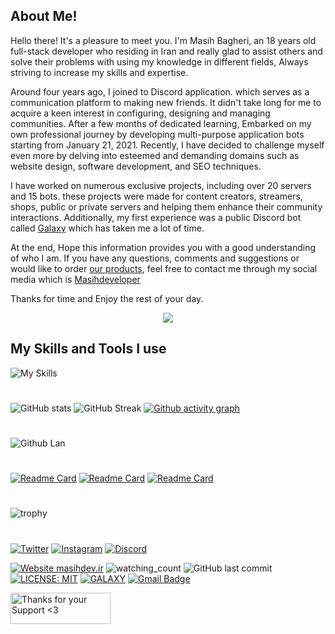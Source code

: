 ## About Me!
Hello there! It's a pleasure to meet you. I'm Masih Bagheri, an 18 years old full-stack developer who residing in Iran and really glad to assist others and solve their problems with using my knowledge in different fields, Always striving to increase my skills and expertise.

Around four years ago, I joined to Discord application. which serves as a communication platform to making new friends. It didn't take long for me to acquire a keen interest in configuring, designing and managing communities. After a few months of dedicated learning, Embarked on my own professional journey by developing multi-purpose application bots starting from January 21, 2021. Recently, I have decided to challenge myself even more by delving into esteemed and demanding domains such as website design, software development, and SEO techniques.

I have worked on numerous exclusive projects, including over 20 servers and 15 bots. these projects were made for content creators, streamers, shops, public or private servers and helping them enhance their community interactions. Additionally, my first experience was a public Discord bot called [Galaxy](https://discord.gg/AU7654nKDC) which has taken me a lot of time.

At the end, Hope this information provides you with a good understanding of who I am. If you have any questions, comments and suggestions or would like to order [our products](https://masihdev.ir/services), feel free to contact me through my social media which is [Masihdeveloper ](https://zil.ink/masihdeveloper)

Thanks for time and Enjoy the rest of your day.

<p align="center"> <img src="https://readme-typing-svg.demolab.com/?lines=Full-Stack%20Programmer%20;Discord%20Bot%20Developer;Experienced%20Graphic%20Designer;3%2B%20years%20of%20coding%20experience;Always%20learning%20new%20things&font=Fira%20Code&center=true&width=550&height=55&color=329ced&vCenter=true&pause=1000&size=30" /></a> </p>


## My Skills and Tools I use
![My Skills](https://skillicons.dev/icons?i=js,ts,html,css,nodejs,jquery,bootstrap,php,vscode,mongodb,postgres,cloudflare,discord,github,git)

#
![GitHub stats](https://github-readme-stats.vercel.app/api?username=Masihdeveloper&count_private=true&show_icons=true&title_color=57cdf1&text_color=ffffff&icon_color=57cdf1&border_color=0d1117&bg_color=0d1117)
![GitHub Streak](https://streak-stats.demolab.com/?user=Masihdeveloper&background=0d1117&border=0d1117&stroke=57cdf1&ring=57cdf1&fire=57cdf1&currStreakNum=57cdf1&sideNums=57cdf1&currStreakLabel=57cdf1&sideLabels=57cdf1&dates=ffffff)
[![Github activity graph](https://github-readme-activity-graph.vercel.app/graph?username=masihdeveloper&theme=react-dark)](https://github.com/masihdeveloper/masihdeveloper)
#
![Github Lan](https://github-readme-stats.vercel.app/api/top-langs?username=masihdeveloper&count_private=true&show_icons=true&title_color=57cdf1&text_color=ffffff&icon_color=57cdf1&border_color=0d1117&bg_color=0d1117)
#
[![Readme Card](https://github-readme-stats.vercel.app/api/pin/?username=Masihdeveloper&repo=Creating-Discord-Bot&theme=dark&hide_border=true&area=true)](https://github.com/Masihdeveloper/Creating-Discord-Bot)
[![Readme Card](https://github-readme-stats.vercel.app/api/pin/?username=masihdeveloper&repo=Advanced-Welcomer-Bot&theme=dark&hide_border=true&area=true)](https://github.com/Masihdeveloper/Advanced-Welcomer-Bot)
[![Readme Card](https://github-readme-stats.vercel.app/api/pin/?username=masihdeveloper&repo=Boost-Unboost-Announcer&theme=dark&hide_border=true&area=true)](https://github.com/Masihdeveloper/Boost-Unboost-Announcer)
#

![trophy](https://github-profile-trophy.vercel.app/?username=masihdeveloper&theme=tokyonight)
#

[![Twitter](https://img.shields.io/badge/Twitter-1DA1F2?style=for-the-badge&logo=twitter&logoColor=white)](https://twitter.com/masihdeveloper_)
[![Instagram](https://img.shields.io/badge/Instagram-E4405F?style=for-the-badge&logo=instagram&logoColor=white)](https://instagram.com/masihdeveloper)
[![Discord](https://img.shields.io/badge/Discord-5865F2?style=for-the-badge&logo=discord&logoColor=white)](https://discord.com/users/901765485341859911)

[![Website masihdev.ir](https://img.shields.io/website-up-down-green-red/http/shields.io.svg)](https://masihdev.ir)
<img src="https://komarev.com/ghpvc/?username=Masihdev1&color=brightgreen" alt="watching_count" />
![GitHub last commit](https://img.shields.io/github/last-commit/masihdeveloper/masihdeveloper)
[![LICENSE: MIT](https://img.shields.io/badge/License-MIT-yellow.svg)](https://opensource.org/licenses/MIT)
[![GALAXY](https://badgen.net/discord/members/AU7654nKDC)](https://discord.gg/AU7654nKDC)
[![Gmail Badge](https://img.shields.io/badge/Gmail-c14438?style=flat-square&logo=Gmail&logoColor=white&link=mailto:contact@masihdev.ir)](mailto:contact@masihdev.ir)

<p><a href="https://masihdev.ir/donate" target="_blank"> <img align="left" src="https://cdn.buymeacoffee.com/buttons/v2/default-yellow.png" height="50" width="160" alt="Thanks for your Support &lt;3"></a></p>

